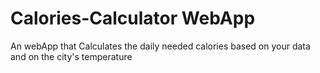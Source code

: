 # Calories-Calculator WebApp

An webApp that Calculates the daily needed calories based on your data and on the city's temperature
